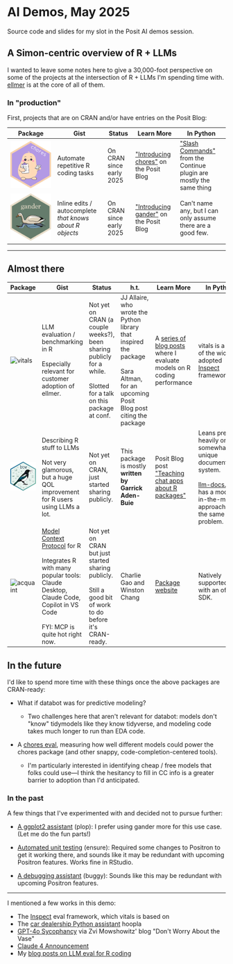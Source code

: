# AI Demos, May 2025

Source code and slides for my slot in the Posit AI demos session.

## A Simon-centric overview of R + LLMs

I wanted to leave some notes here to give a 30,000-foot perspective on some of the projects at the intersection of R + LLMs I'm spending time with. [ellmer](https://ellmer.tidyverse.org/) is at the core of all of them.

### In "production"

First, projects that are on CRAN and/or have entries on the Posit Blog:

| Package | Gist | Status | Learn More | In Python |
|---------|------|---------|------------|-----------|
| ![chores](figures/hexes/chores.png) | Automate repetitive R coding tasks | On CRAN since early 2025 | ["Introducing chores"](https://posit.co/blog/introducing-chores/) on the Posit Blog | ["Slash Commands"](https://docs.continue.dev/customize/deep-dives/slash-commands) from the Continue plugin are mostly the same thing |
| ![gander](figures/hexes/gander.png) | Inline edits / autocomplete *that knows about R objects* | On CRAN since early 2025 | ["Introducing gander"](https://posit.co/blog/introducing-gander/) on the Posit Blog | Can't name any, but I can only assume there are a good few. |

---

## Almost there

| Package | Gist | Status | h.t. | Learn More | In Python |
|---------|------|---------|------|------------|-----------|
| ![vitals](figures/hexes/vitals.png) | LLM evaluation / benchmarking in R<br><br>Especially relevant for customer adoption of ellmer. | Not yet on CRAN (a couple weeks?), been sharing publicly for a while.<br><br>Slotted for a talk on this package at conf. | JJ Allaire, who wrote the Python library that inspired the package<br><br>Sara Altman, for an upcoming Posit Blog post citing the package | A [series of blog posts](https://www.simonpcouch.com/blog/) where I evaluate models on R coding performance | vitals is a port of the widely adopted [Inspect](https://inspect.aisi.org.uk/) framework |
| ![btw](figures/hexes/btw.png) | Describing R stuff to LLMs<br><br>Not very glamorous, but a huge QOL improvement for R users using LLMs a lot. | Not yet on CRAN, just started sharing publicly. | This package is mostly **written by Garrick Aden-Buie** | Posit Blog post ["Teaching chat apps about R packages"](https://posit.co/blog/custom-chat-app/) | Leans pretty heavily on R's somewhat unique documentation system.<br><br>[llm-docs.com](https://llm-docs.com/about) has a model-in-the-middle approach to the same problem. |
| ![acquaint](figures/hexes/acquaint.png) | [Model Context Protocol](https://modelcontextprotocol.io/introduction) for R<br><br>Integrates R with many popular tools: Claude Desktop, Claude Code, Copilot in VS Code<br><br>FYI: MCP is quite hot right now. | Not yet on CRAN but just started sharing publicly.<br><br>Still a good bit of work to do before it's CRAN-ready. | Charlie Gao and Winston Chang | [Package website](https://posit-dev.github.io/acquaint/) | Natively supported with an official SDK. |

## In the future

I'd like to spend more time with these things once the above packages are CRAN-ready:

-   What if databot was for predictive modeling?

    -   Two challenges here that aren't relevant for databot: models don't "know" tidymodels like they know tidyverse, and modeling code takes much longer to run than EDA code.

-   A [chores eval](https://github.com/simonpcouch/choreseval), measuring how well different models could power the chores package (and other snappy, code-completion-centered tools).

    -   I'm particularly interested in identifying cheap / free models that folks could use—I think the hesitancy to fill in CC info is a greater barrier to adoption than I'd anticipated.

### In the past

A few things that I've experimented with and decided not to pursue further:

-   [A ggplot2 assistant](https://github.com/simonpcouch/plop) (plop): I prefer using gander more for this use case. (Let me do the fun parts!)

-   [Automated unit testing](https://github.com/simonpcouch/ensure) (ensure): Required some changes to Positron to get it working there, and sounds like it may be redundant with upcoming Positron features. Works fine in RStudio.

-   [A debugging assistant](https://github.com/simonpcouch/buggy) (buggy): Sounds like this may be redundant with upcoming Positron features.

----

I mentioned a few works in this demo:

* The [Inspect](https://inspect.aisi.org.uk/) eval framework, which vitals is based on
* The [car dealership Python assistant](https://www.businessinsider.com/car-dealership-chevrolet-chatbot-chatgpt-pranks-chevy-2023-12) hoopla
* [GPT-4o Sycophancy](https://thezvi.substack.com/p/gpt-4o-is-an-absurd-sycophant) via Zvi Mowshowitz' blog "Don't Worry About the Vase"
* [Claude 4 Announcement](https://www.anthropic.com/news/claude-4)
* My [blog posts on LLM eval for R coding](https://www.simonpcouch.com/blog/2025-05-27-claude-4/)
